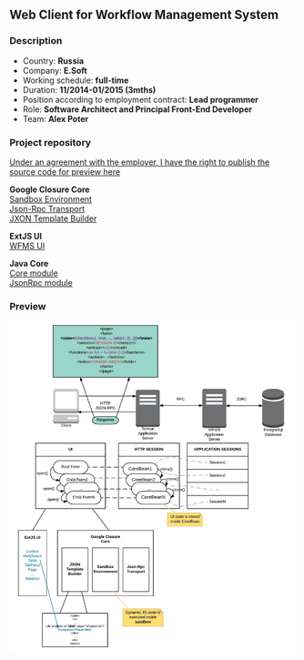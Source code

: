 ## Web Client for Workflow Management System  

### Description

* Country: **Russia**  
* Company: **E.Soft**  
* Working schedule: **full-time**  
* Duration: **11/2014-01/2015 (3mths)**  
* Position according to employment contract: **Lead programmer**  
* Role: **Software Architect and Principal Front-End Developer**  
* Team: **Alex Poter**  

### Project repository

[Under an agreement with the employer, I have the right to publish the source code for preview here](src)  

**Google Closure Core**  
[Sandbox Environment](src/src/main/webapp/js/workflow/sandbox)  
[Json-Rpc Transport](src/src/main/webapp/js/workflow/transport)  
[JXON Template Builder](src/src/main/webapp/js/workflow/jxon)  
 
**ExtJS UI**  
[WFMS UI](https://github.com/apoterenko/resume/tree/master/scheme/project04/src/src/main/webapp/app/view/main)  
 
**Java Core**  
[Core module](src/src/main/java/ru/esoft/web/ui/core)  
[JsonRpc module](src/src/main/java/ru/esoft/web/ui/jsonrpc)  

### Preview  

![00](preview/00.jpeg)  